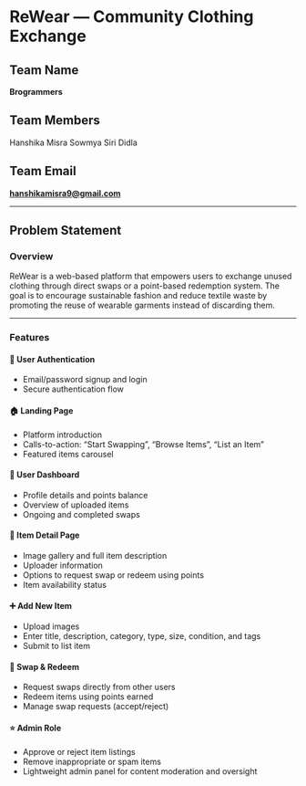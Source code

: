 # ReWear — Community Clothing Exchange

## Team Name
**Brogrammers**
## Team Members
Hanshika Misra
Sowmya Siri Didla

## Team Email
**hanshikamisra9@gmail.com**

---

## Problem Statement

### Overview
ReWear is a web-based platform that empowers users to exchange unused clothing through direct swaps or a point-based redemption system. The goal is to encourage sustainable fashion and reduce textile waste by promoting the reuse of wearable garments instead of discarding them.

---

### Features

#### 🔑 User Authentication
- Email/password signup and login
- Secure authentication flow

#### 🏠 Landing Page
- Platform introduction
- Calls-to-action: “Start Swapping”, “Browse Items”, “List an Item”
- Featured items carousel

#### 👤 User Dashboard
- Profile details and points balance
- Overview of uploaded items
- Ongoing and completed swaps

#### 👕 Item Detail Page
- Image gallery and full item description
- Uploader information
- Options to request swap or redeem using points
- Item availability status

#### ➕ Add New Item
- Upload images
- Enter title, description, category, type, size, condition, and tags
- Submit to list item

#### 🔄 Swap & Redeem
- Request swaps directly from other users
- Redeem items using points earned
- Manage swap requests (accept/reject)

#### ⭐ Admin Role
- Approve or reject item listings
- Remove inappropriate or spam items
- Lightweight admin panel for content moderation and oversight

